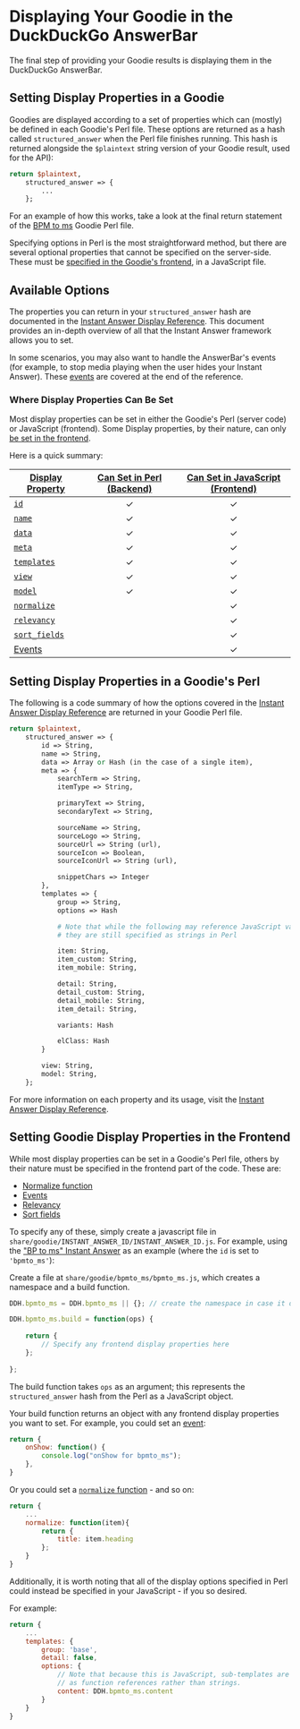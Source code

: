 # Displaying Your Goodie in the DuckDuckGo AnswerBar

The final step of providing your Goodie results is displaying them in the DuckDuckGo AnswerBar.

## Setting Display Properties in a Goodie

Goodies are displayed according to a set of properties which can (mostly) be defined in each Goodie's Perl file. These options are returned as a hash called `structured_answer` when the Perl file finishes running. This hash is returned alongside the `$plaintext` string version of your Goodie result, used for the API):

```perl
return $plaintext,
    structured_answer => {
        ...
    };
```

For an example of how this works, take a look at the final return statement of the [BPM to ms](https://github.com/duckduckgo/zeroclickinfo-goodies/blob/master/lib/DDG/Goodie/BPMToMs.pm) Goodie Perl file.

Specifying options in Perl is the most straightforward method, but there are several optional properties that cannot be specified on the server-side. These must be [specified in the Goodie's frontend](#setting-goodie-display-properties-in-the-frontend), in a JavaScript file.

## Available Options

The properties you can return in your `structured_answer` hash are documented in the [Instant Answer Display Reference](https://duck.co/duckduckhack/display_reference). This document provides an in-depth overview of all that the Instant Answer framework allows you to set.

In some scenarios, you may also want to handle the AnswerBar's events (for example, to stop media playing when the user hides your Instant Answer). These [events](https://duck.co/duckduckhack/display_reference#events) are covered at the end of the reference.

### Where Display Properties Can Be Set

Most display properties can be set in either the Goodie's Perl (server code) or JavaScript (frontend). Some Display properties, by their nature, can only [be set in the frontend](#setting-goodie-display-properties-in-the-frontend). 

Here is a quick summary:

[Display Property](https://duck.co/duckduckhack/display_reference)|[Can Set in Perl (Backend)](#setting-display-properties-in-a-goodies-perl)|[Can Set in JavaScript (Frontend)](#setting-goodie-display-properties-in-the-frontend)
|--------------|:---:|:---:|
[`id`](https://duck.co/duckduckhack/display_reference#codeidcode-emstringem-required)|&#10003;|&#10003;
[`name`](https://duck.co/duckduckhack/display_reference#codenamecode-emstringem-required)|&#10003;|&#10003;
[`data`](https://duck.co/duckduckhack/display_reference#codedatacode-emobjectem-required)|&#10003;|&#10003;
[`meta`](https://duck.co/duckduckhack/display_reference#codemetacode-emobjectem-required)|&#10003;|&#10003;
[`templates`](https://duck.co/duckduckhack/display_reference#codetemplatescode-emobjectem-required)|&#10003;|&#10003;
[`view`](https://duck.co/duckduckhack/display_reference#codeviewcode-emstringem-optional)|&#10003;|&#10003;
[`model`](https://duck.co/duckduckhack/display_reference#codemodelcode-emstringem-optional)|&#10003;|&#10003;
[`normalize`](https://duck.co/duckduckhack/display_reference#codenormalizecode-emfunctionem-optional)| |&#10003;
[`relevancy`](https://duck.co/duckduckhack/display_reference#coderelevancycode-emobjectem-optional)| |&#10003;
[`sort_fields`](https://duck.co/duckduckhack/display_reference#codesortfieldscode-emobjectem-optional)| |&#10003;
[Events](https://duck.co/duckduckhack/display_reference#events)| |&#10003;

## Setting Display Properties in a Goodie's Perl

The following is a code summary of how the options covered in the [Instant Answer Display Reference](https://duck.co/duckduckhack/display_reference) are returned in your Goodie Perl file.

```perl
return $plaintext,
    structured_answer => {
        id => String,
        name => String,
        data => Array or Hash (in the case of a single item),
        meta => {
            searchTerm => String,
            itemType => String,

            primaryText => String,
            secondaryText => String,

            sourceName => String,
            sourceLogo => String,
            sourceUrl => String (url),
            sourceIcon => Boolean,
            sourceIconUrl => String (url),

            snippetChars => Integer
        },
        templates => {          
            group => String,
            options => Hash

            # Note that while the following may reference JavaScript variables, 
            # they are still specified as strings in Perl

            item: String,
            item_custom: String,
            item_mobile: String,

            detail: String,
            detail_custom: String,
            detail_mobile: String,
            item_detail: String,

            variants: Hash

            elClass: Hash
        }

        view: String,
        model: String,
    };

```

For more information on each property and its usage, visit the [Instant Answer Display Reference](https://duck.co/duckduckhack/display_reference).

## Setting Goodie Display Properties in the Frontend

While most display properties can be set in a Goodie's Perl file, others by their nature must be specified in the frontend part of the code. These are:

- [Normalize function](https://duck.co/duckduckhack/display_reference#codenormalizecode-emfunctionem-optional)
- [Events](https://duck.co/duckduckhack/display_reference#events)
- [Relevancy](https://duck.co/duckduckhack/display_reference#coderelevancycode-emobjectem-optional)
- [Sort fields](https://duck.co/duckduckhack/display_reference#codesortfieldscode-emobjectem-optional)

To specify any of these, simply create a javascript file in `share/goodie/INSTANT_ANSWER_ID/INSTANT_ANSWER_ID.js`. For example, using the ["BP to ms" Instant Answer](https://github.com/duckduckgo/zeroclickinfo-goodies/blob/master/lib/DDG/Goodie/BPMToMs.pm) as an example (where the `id` is set to `'bpmto_ms'`):

Create a file at `share/goodie/bpmto_ms/bpmto_ms.js`, which creates a namespace and a build function. 



```javascript
DDH.bpmto_ms = DDH.bpmto_ms || {}; // create the namespace in case it doesn't exist

DDH.bpmto_ms.build = function(ops) {
    
    return {
        // Specify any frontend display properties here
    };
    
};
```

The build function takes `ops` as an argument; this represents the `structured_answer` hash from the Perl as a JavaScript object.

Your build function returns an object with any frontend display properties you want to set. For example, you could set an [event](https://duck.co/duckduckhack/display_reference#events):

```javascript
return {
    onShow: function() {
        console.log("onShow for bpmto_ms");
    },
}
```

Or you could set a [`normalize` function](https://duck.co/duckduckhack/display_reference#codenormalizecode-emfunctionem-optional) - and so on:

```javascript
return {
	...
    normalize: function(item){
        return {
            title: item.heading
        };
    }
}
```

Additionally, it is worth noting that all of the display options specified in Perl could instead be specified in your JavaScript - if you so desired. 

For example:

```javascript
return {
    ...
    templates: {
        group: 'base',
        detail: false,
        options: {
            // Note that because this is JavaScript, sub-templates are specified
            // as function references rather than strings. 
            content: DDH.bpmto_ms.content
        }
    }
}
```